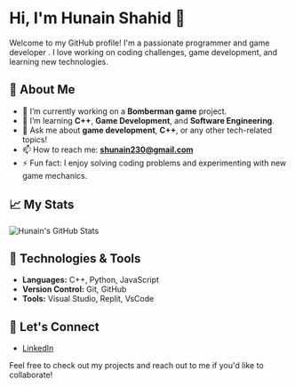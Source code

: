 # Hi, I'm Hunain Shahid 👋

Welcome to my GitHub profile! I'm a passionate programmer and game developer . I love working on coding challenges, game development, and learning new technologies.

## 🚀 About Me

- 🔭 I’m currently working on a **Bomberman game** project.
- 🌱 I’m learning **C++**, **Game Development**, and **Software Engineering**.
- 💬 Ask me about **game development**, **C++**, or any other tech-related topics!
- 📫 How to reach me: **[shunain230@gmail.com](mailto:shunain230@gmail.com)**
- ⚡ Fun fact: I enjoy solving coding problems and experimenting with new game mechanics.

## 📈 My Stats

![Hunain's GitHub Stats](https://github-readme-stats.vercel.app/api?username=YourGitHubUsername&show_icons=true&hide_title=true&hide=prs)

## 🧰 Technologies & Tools

- **Languages:** C++, Python, JavaScript
- **Version Control:** Git, GitHub
- **Tools:** Visual Studio, Replit, VsCode


## 🤝 Let's Connect

- [LinkedIn]((https://www.linkedin.com/in/hunain-shahid-b27201278/))

Feel free to check out my projects and reach out to me if you'd like to collaborate!
